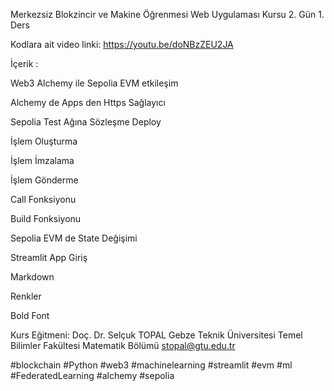 Merkezsiz Blokzincir ve Makine Öğrenmesi Web Uygulaması Kursu 2. Gün 1. Ders 

Kodlara ait video linki: https://youtu.be/doNBzZEU2JA

İçerik :


Web3
Alchemy ile Sepolia EVM etkileşim

Alchemy de Apps den Https Sağlayıcı

Sepolia Test Ağına Sözleşme Deploy

İşlem Oluşturma

İşlem İmzalama

İşlem Gönderme

Call Fonksiyonu

Build Fonksiyonu

Sepolia EVM de State Değişimi

Streamlit App Giriş

Markdown

Renkler

Bold Font


Kurs Eğitmeni: Doç. Dr. Selçuk TOPAL
Gebze Teknik Üniversitesi
Temel Bilimler Fakültesi 
Matematik Bölümü
stopal@gtu.edu.tr 


#blockchain #Python #web3 #machinelearning #streamlit #evm #ml #FederatedLearning #alchemy #sepolia
